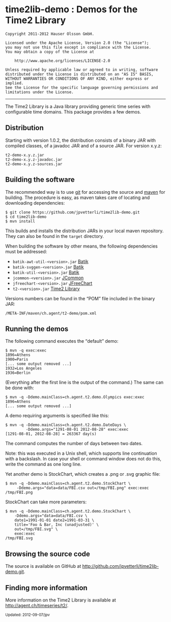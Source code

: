 time2lib-demo : Demos for the Time2 Library
===========================================

	Copyright 2011-2012 Hauser Olsson GmbH.
	
	Licensed under the Apache License, Version 2.0 (the "License");
	you may not use this file except in compliance with the License.
	You may obtain a copy of the License at
	
    	http://www.apache.org/licenses/LICENSE-2.0

	Unless required by applicable law or agreed to in writing, software
	distributed under the License is distributed on an "AS IS" BASIS,
	WITHOUT WARRANTIES OR CONDITIONS OF ANY KIND, either express or implied.
	See the License for the specific language governing permissions and
	limitations under the License.

***

The Time2 Library is a Java library providing 
generic time series with configurable time domains. This package
provides a few demos.

Distribution
------------

Starting with version 1.0.2, the distribution consists of a binary JAR with 
compiled classes, of a javadoc JAR and of a source JAR. For version x.y.z:

	t2-demo-x.y.z.jar
	t2-demo-x.y.z-javadoc.jar
	t2-demo-x.y.z-sources.jar

Building the software
---------------------

The recommended way is to use [git](http://git-scm.com) for accessing the
source and [maven](<http://maven.apache.org/>) for building. The procedure 
is easy, as maven takes care of locating and downloading dependencies:

	$ git clone https://github.com/jpvetterli/time2lib-demo.git
	$ cd time2lib-demo
	$ mvn install

This builds and installs the distribution JARs in your local maven
repository. They can also be found in the `target` directory.

When building the software by other means, the following dependencies must be
addressed:

- `batik-awt-util-<version>.jar` [Batik](http://xmlgraphics.apache.org/batik/)
- `batik-svggen-<version>.jar` [Batik](http://xmlgraphics.apache.org/batik/)
- `batik-util-<version>.jar` [Batik](http://xmlgraphics.apache.org/batik/)
- `jcommon-<version>.jar` [JCommon](http://www.jfree.org/jcommon/)
- `jfreechart-<version>.jar` [JFreeChart](http://www.jfree.org/jfreechart/) 
- `t2-<version>.jar` [Time2 Library](http://agent.ch/timeseries/t2/) 

Versions numbers can be found in the <q>POM</q> file included in the binary 
JAR:

	/META-INF/maven/ch.agent/t2-demo/pom.xml

Running the demos
-----------------

The following command executes the <q>default</q> demo:

	$ mvn -q exec:exec
	1896=Athens
	1900=Paris
	[... some output removed ...]
	1932=Los Angeles
	1936=Berlin

(Everything after the first line is the output of the command.)
The same can be done with:

	$ mvn -q -Ddemo.mainClass=ch.agent.t2.demo.Olympics exec:exec
	1896=Athens
	[... some output removed ...]

A demo requiring arguments is specified like this:

	$ mvn -q -Ddemo.mainClass=ch.agent.t2.demo.DateDays \
             -Ddemo.args="1291-08-01 2012-08-28" exec:exec
	[1291-08-01, 2012-08-28] = 263367 day(s)

The command computes the number of days between two dates.

Note: this was executed in a Unix shell, which supports line continuation
with a backslash. In case your shell or command window does not do this, 
write the command as one long line.

Yet another demo is StockChart, which creates a .png or .svg graphic file:

	$ mvn -q -Ddemo.mainClass=ch.agent.t2.demo.StockChart \
	     -Ddemo.args="data=data/FBI.csv out=/tmp/FBI.png" exec:exec
	/tmp/FBI.png

StockChart can take more parameters:

	$ mvn -q -Ddemo.mainClass=ch.agent.t2.demo.StockChart \
		-Ddemo.args="data=data/FBI.csv \
		date1=1991-01-01 date2=1991-03-31 \
		title='Foo & Bar, Inc (unadjusted)' \
		out=/tmp/FBI.svg" \
		exec:exec
	/tmp/FBI.svg

Browsing the source code
------------------------

The source is available on GitHub at 
<http://github.com/jpvetterli/time2lib-demo.git>.

Finding more information
------------------------

More information on the Time2 Library is available at 
<http://agent.ch/timeseries/t2/>.

<small>Updated: 2012-09-07/jpv</small>

<link rel="stylesheet" type="text/css" href="README.css"/>

